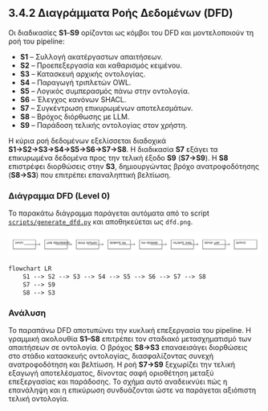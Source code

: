 ## 3.4.2 Διαγράμματα Ροής Δεδομένων (DFD)

Οι διαδικασίες **S1**–**S9** ορίζονται ως κόμβοι του DFD και μοντελοποιούν τη ροή του pipeline:

* **S1** – Συλλογή ακατέργαστων απαιτήσεων.
* **S2** – Προεπεξεργασία και καθαρισμός κειμένου.
* **S3** – Κατασκευή αρχικής οντολογίας.
* **S4** – Παραγωγή τριπλετών OWL.
* **S5** – Λογικός συμπερασμός πάνω στην οντολογία.
* **S6** – Έλεγχος κανόνων SHACL.
* **S7** – Συγκέντρωση επικυρωμένων αποτελεσμάτων.
* **S8** – Βρόχος διόρθωσης με LLM.
* **S9** – Παράδοση τελικής οντολογίας στον χρήστη.

Η κύρια ροή δεδομένων εξελίσσεται διαδοχικά **S1→S2→S3→S4→S5→S6→S7→S8**.
Η διαδικασία **S7** εξάγει τα επικυρωμένα δεδομένα προς την τελική έξοδο **S9** (**S7→S9**).
Η **S8** επιστρέφει διορθώσεις στην **S3**, δημιουργώντας βρόχο ανατροφοδότησης (**S8→S3**) που επιτρέπει επαναληπτική βελτίωση.

### Διάγραμμα DFD (Level 0)

Το παρακάτω διάγραμμα παράγεται αυτόματα από το script
[`scripts/generate_dfd.py`](../scripts/generate_dfd.py) και αποθηκεύεται ως
`dfd.png`.

![Διάγραμμα ροής δεδομένων](dfd.png)

```mermaid
flowchart LR
    S1 --> S2 --> S3 --> S4 --> S5 --> S6 --> S7 --> S8
    S7 --> S9
    S8 --> S3
```

### Ανάλυση

Το παραπάνω DFD αποτυπώνει την κυκλική επεξεργασία του pipeline.
Η γραμμική ακολουθία **S1–S8** επιτρέπει τον σταδιακό μετασχηματισμό των απαιτήσεων σε οντολογία.
Ο βρόχος **S8→S3** επαναεισάγει διορθώσεις στο στάδιο κατασκευής οντολογίας, διασφαλίζοντας συνεχή ανατροφοδότηση και βελτίωση.
Η ροή **S7→S9** ξεχωρίζει την τελική εξαγωγή αποτελέσματος, δίνοντας σαφή οριοθέτηση μεταξύ επεξεργασίας και παράδοσης.
Το σχήμα αυτό αναδεικνύει πώς η επανάληψη και η επικύρωση συνδυάζονται ώστε να παράγεται αξιόπιστη τελική οντολογία.

